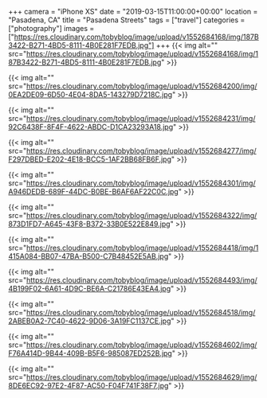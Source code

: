 +++
camera = "iPhone XS"
date = "2019-03-15T11:00:00+00:00"
location = "Pasadena, CA"
title = "Pasadena Streets"
tags = ["travel"]
categories = ["photography"]
images = ["https://res.cloudinary.com/tobyblog/image/upload/v1552684168/img/187B3422-B271-4BD5-8111-4B0E281F7EDB.jpg"]
+++
{{< img alt="" src="https://res.cloudinary.com/tobyblog/image/upload/v1552684168/img/187B3422-B271-4BD5-8111-4B0E281F7EDB.jpg" >}}
<!--more-->
{{< img alt="" src="https://res.cloudinary.com/tobyblog/image/upload/v1552684200/img/0EA2DE09-6D50-4E04-8DA5-143279D7218C.jpg" >}}

{{< img alt="" src="https://res.cloudinary.com/tobyblog/image/upload/v1552684231/img/92C6438F-8F4F-4622-ABDC-D1CA23293A18.jpg" >}}

{{< img alt="" src="https://res.cloudinary.com/tobyblog/image/upload/v1552684277/img/F297DBED-E202-4E18-BCC5-1AF2BB68FB6F.jpg" >}}

{{< img alt="" src="https://res.cloudinary.com/tobyblog/image/upload/v1552684301/img/A946DEDB-689F-44DC-B0BE-B6AF6AF22C0C.jpg" >}}

{{< img alt="" src="https://res.cloudinary.com/tobyblog/image/upload/v1552684322/img/873D1FD7-A645-43F8-B372-33B0E522E849.jpg" >}}

{{< img alt="" src="https://res.cloudinary.com/tobyblog/image/upload/v1552684418/img/1415A084-BB07-47BA-B500-C7B48452E5AB.jpg" >}}

{{< img alt="" src="https://res.cloudinary.com/tobyblog/image/upload/v1552684493/img/4B199F02-6A61-4D9C-BE6A-C21786E43EA4.jpg" >}}

{{< img alt="" src="https://res.cloudinary.com/tobyblog/image/upload/v1552684518/img/2ABEB0A2-7C40-4622-9D06-3A19FC1137CE.jpg" >}}

{{< img alt="" src="https://res.cloudinary.com/tobyblog/image/upload/v1552684602/img/F76A414D-9B44-409B-B5F6-985087ED252B.jpg" >}}

{{< img alt="" src="https://res.cloudinary.com/tobyblog/image/upload/v1552684629/img/8DE6EC92-97E2-4F87-AC50-F04F741F38F7.jpg" >}}
